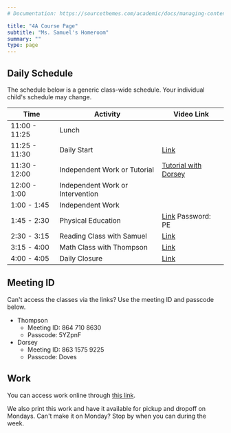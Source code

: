 ```yaml
---
# Documentation: https://sourcethemes.com/academic/docs/managing-content/

title: "4A Course Page"
subtitle: "Ms. Samuel's Homeroom"
summary: ""
type: page
---
```


## Daily Schedule

The schedule below is a generic class-wide schedule. Your individual
child's schedule may change.

Time|Activity|Video Link
---|---|---
11:00 - 11:25|Lunch|
11:25 - 11:30|Daily Start|[Link](https://zoom.us/j/8647108630?pwd=bmxPbW5GRFlDeEJ2dEZCT1dwSlhGQT09)
11:30 - 12:00|Independent Work or Tutorial|[Tutorial with Dorsey](https://us02web.zoom.us/j/7627545305?pwd=UzFPSTZxSUo4WlRhUkJ6K3RjbGtYZz09)
12:00 - 1:00|Independent Work or Intervention|
1:00 - 1:45|Independent Work|
1:45 - 2:30|Physical Education|[Link](https://us04web.zoom.us/j/2014753721) Password: PE
2:30 - 3:15|Reading Class with Samuel|[Link](https://zoom.us/j/6539825486?pwd=OFQ0Vmp1UktKL0FlYW1WRU9paXF3UT09)
3:15 - 4:00|Math Class with Thompson|[Link](https://zoom.us/j/8647108630?pwd=bmxPbW5GRFlDeEJ2dEZCT1dwSlhGQT09)
4:00 - 4:05|Daily Closure|[Link](https://zoom.us/j/8647108630?pwd=bmxPbW5GRFlDeEJ2dEZCT1dwSlhGQT09)

## Meeting ID

Can't access the classes via the links? Use the meeting ID and passcode
below.

- Thompson
  - Meeting ID: 864 710 8630
  - Passcode: 5YZpnF
- Dorsey
  - Meeting ID: 863 1575 9225
  - Passcode: Doves


## Work

You can access work online through
[this link](https://drive.google.com/drive/folders/1p8eCEMTWAI_7B_fI7unlBAjk7VMe9LFc?usp=sharing).

We also print this work
and have it available for pickup and dropoff on Mondays. Can't make it
on Monday? Stop by when you can during the week.



